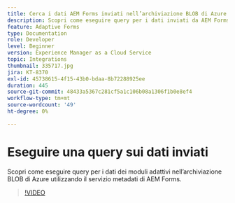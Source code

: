 ```yaml
---
title: Cerca i dati AEM Forms inviati nell’archiviazione BLOB di Azure
description: Scopri come eseguire query per i dati inviati da AEM Forms nell’archiviazione BLOB di Azure utilizzando il servizio metadati del modello dati del modulo.
feature: Adaptive Forms
type: Documentation
role: Developer
level: Beginner
version: Experience Manager as a Cloud Service
topic: Integrations
thumbnail: 335717.jpg
jira: KT-8370
exl-id: 45738615-4f15-43b0-bdaa-8b72288925ee
duration: 445
source-git-commit: 48433a5367c281cf5a1c106b08a1306f1b0e8ef4
workflow-type: tm+mt
source-wordcount: '49'
ht-degree: 0%

---
```


# Eseguire una query sui dati inviati

Scopri come eseguire query per i dati dei moduli adattivi nell’archiviazione BLOB di Azure utilizzando il servizio metadati di AEM Forms.

>[!VIDEO](https://video.tv.adobe.com/v/3419016?quality=12&learn=on&captions=ita)
